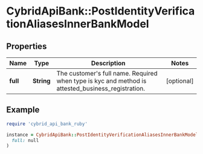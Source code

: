 # CybridApiBank::PostIdentityVerificationAliasesInnerBankModel

## Properties

| Name | Type | Description | Notes |
| ---- | ---- | ----------- | ----- |
| **full** | **String** | The customer&#39;s full name. Required when type is kyc and method is attested_business_registration. | [optional] |

## Example

```ruby
require 'cybrid_api_bank_ruby'

instance = CybridApiBank::PostIdentityVerificationAliasesInnerBankModel.new(
  full: null
)
```

